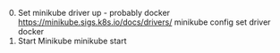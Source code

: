 0. Set minikube driver up - probably docker  https://minikube.sigs.k8s.io/docs/drivers/
    minikube config set driver docker
1. Start Minikube
    minikube start


